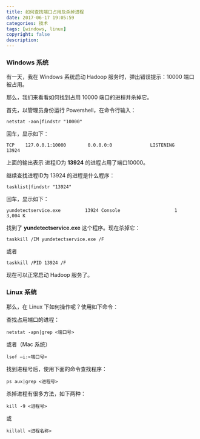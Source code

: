 ```yaml
---
title: 如何查找端口占用及杀掉进程
date: 2017-06-17 19:05:59
categories: 技术
tags: [windows, linux]
copyright: false
description: 
---
```

<!--more-->

### Windows 系统
有一天，我在 Windows 系统启动 Hadoop 服务时，弹出错误提示：10000 端口被占用。

那么，我们来看看如何找到占用 10000 端口的进程并杀掉它。

首先，以管理员身份运行 Powershell，在命令行输入：

```
netstat -aon|findstr "10000"
```
回车，显示如下：
```
TCP    127.0.0.1:10000        0.0.0.0:0              LISTENING       13924
```
上面的输出表示 进程ID为 **13924** 的进程占用了端口10000。

继续查找进程ID为 13924 的进程是什么程序：
```
tasklist|findstr "13924"
```
回车，显示如下：
```
yundetectservice.exe         13924 Console                    1      3,004 K
```
找到了 **yundetectservice.exe** 这个程序。现在杀掉它：
```
taskkill /IM yundetectservice.exe /F
```
或者
```
taskkill /PID 13924 /F
```
现在可以正常启动 Hadoop 服务了。

### Linux 系统
那么，在 Linux 下如何操作呢？使用如下命令：

查找占用端口的进程：
```
netstat -apn|grep <端口号>
```
或者（Mac 系统）
```
lsof –i:<端口号>
```
找到进程号后，使用下面的命令查找程序：
```
ps aux|grep <进程号>
```
杀掉进程有很多方法，如下两种：
```
kill -9 <进程号>
```
或
```
killall <进程名称>
```